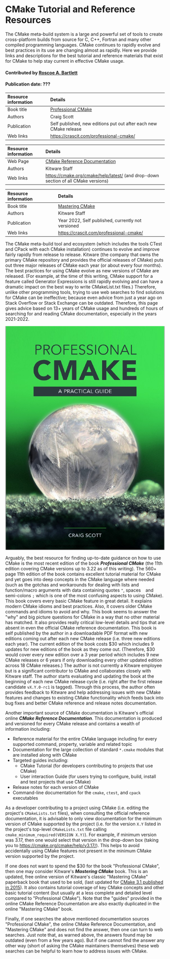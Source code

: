 # CMake Tutorial and Reference Resources

<!--deck text start-->
The CMake meta-build system is a large and powerful set of tools to create cross-platform builds from source for C, C++, Fortran and many other compiled programming languages.
CMake continues to rapidly evolve and best practices in its use are changing almost as rapidly.
Here we provide links and descriptions for the best tutorial and reference materials that exist for CMake to help stay current in effective CMake usage.
<!--deck text end-->

#### Contributed by [Roscoe A. Bartlett](https://github.com/bartlettroscoe)
#### Publication date: ???

Resource information | Details 
:--- | :--- 
Book title | [Professional CMake](https://crascit.com/professional-cmake/)
Authors | Craig Scott
Publication | Self published, new editions put out after each new CMake release
Web links | https://crascit.com/professional-cmake/

Resource information | Details 
:--- | :--- 
Web Page | [CMake Reference Documentation](https://cmake.org/cmake/help/latest/)
Authors | Kitware Staff
Web links | https://cmake.org/cmake/help/latest/ (and drop-down section of all CMake versions)

Resource information | Details 
:--- | :--- 
Book title | [Mastering CMake](https://crascit.com/professional-cmake/)
Authors | Kitware Staff
Publication | Year 2022, Self published, currently not versioned
Web links | https://crascit.com/professional-cmake/

The CMake meta-build tool and ecosystem (which includes the tools CTest and CPack with each CMake installation) continues to evolve and improve fairly rapidly from release to release.
Kitware (the company that owns the primary CMake repository and provides the official releases of CMake) puts out three major releases of CMake each year (or about every four months).
The best practices for using CMake evolve as new versions of CMake are released.
(For example, at the time of this writing, CMake support for a feature called Generator Expressions is still rapidly evolving and can have a dramatic impact on the best way to write CMakeList.txt files.)
Therefore, unlike other programming tools, trying to use web searches to find solutions for CMake can be ineffective; because even advice from just a year ago on Stack Overflow or Stack Exchange can be outdated.
Therefore, this page gives advice based on 13+ years of CMake usage and hundreds of hours of searching for and reading CMake documentation, especially in the years 2021-2022.

<img src='../images/ProfessionalCMake.jpg' class='page'/>

Arguably, the best resource for finding up-to-date guidance on how to use CMake is the most recent edition of the book ***Professional CMake*** (the 11th edition covering CMake versions up to 3.22 as of this writing).
The 560+ page 11th edition of the book contains excellent tutorial material for CMake and yet goes into deep concepts in the CMake language where needed (such as the gotchas and workarounds for dealing with lists and function/macro arguments with data containing quotes `"`, spaces ` ` and semi-colons `;` which is one of the most confusing aspects to using CMake).
This book covers every basic CMake feature in great detail.
It explains modern CMake idioms and best practices.
Also, it covers older CMake commands and idioms to avoid and why.
This book seems to answer the "why" and big picture questions for CMake in a way that no other material has matched.
It also provides really critical low-level details and tips that are absent in even the official CMake reference documentation.
This book is self published by the author in a downloadable PDF format with new editions coming out after each new CMake release (i.e. three new editions each year).
The current edition of the book costs $30 which includes 9 updates for new editions of the book as they come out.
(Therefore, $30 would cover every new edition over a 3 year period which includes 9 new CMake releases or 6 years if only downloading every other updated edition across 18 CMake releases.)
The author is not currently a Kitware employee but is a significant contributor to CMake and collaborates closely with Kitware staff.
The author starts evaluating and updating the book at the beginning of each new CMake release cycle (i.e. right after the first release candidate `vX.Y.0-rc1` is tagged).
Through this process, the author often provides feedback to Kitware and help addressing issues with new CMake features and changes to existing CMake functionality which feeds back into bug fixes and better CMake reference and release notes documentation.

Another important source of CMake documentation is Kitware's official online ***CMake Reference Documentation***.
This documentation is produced and versioned for every CMake release and contains a wealth of information including:

* Reference material for the entire CMake language including for every supported command, property, variable and related topic
* Documentation for the large collection of standard `*.cmake` modules that are installed along with CMake
* Targeted guides including:
  * CMake Tutorial (for developers contributing to projects that use CMake)
  * User interaction Guide (for users trying to configure, build, install and test projects that use CMake)
* Release notes for each version of CMake
* Command-line documentation for the `cmake`, `ctest`, and `cpack` executables

As a developer contributing to a project using CMake (i.e. editing the project's `CMakeLists.txt` files), when consulting the official reference documentation, it is advisable to only view documentation for the minimum version of CMake supported by the project (i.e. for the version `X.Y` listed in the project's top-level `CMakeLists.txt` file calling `cmake_minimum_required(VERSION X.Y)`).
For example, if minimum version was 3.17, then one would select that version in the drop-down box (taking you to https://cmake.org/cmake/help/v3.17/).  This helps to avoid accidentally using CMake features not present in the minimum CMake version supported by the project.

If one does not want to spend the $30 for the book "Professional CMake", then one may consider Kitware's ***Mastering CMake*** book.
This is an updated, free online version of Kitware's classic "Mastering CMake" paperback book that used to be sold, (last updated for [CMake 3.1 published in 2015](https://www.amazon.com/Mastering-CMake-Ken-Martin/dp/1930934319)).
It also contains tutorial coverage of key CMake concepts and other basic tutorial content (but usually at a less complete and detailed level compared to "Professional CMake").
Note that the "guides" provided in the online CMake Reference Documentation are also exactly duplicated in the online "Mastering CMake" book.

Finally, if one searches the above mentioned documentation sources "Professional CMake", the online CMake Reference Documentation, and "Mastering CMake" and does not find the answer, then one can turn to web searches.
Just note that, as warned above, the answers found may be outdated (even from a few years ago).
But if one cannot find the answer any other way (short of asking the CMake maintainers themselves) these web searches can be helpful to learn how to address issues with CMake.

<!---
Publish: yes 
Pinned: no
RSS update: ???
Topics: configuration and builds, release and deployment, development tools, testing, online learning
--->

<!---
LocalWords:  
--->
